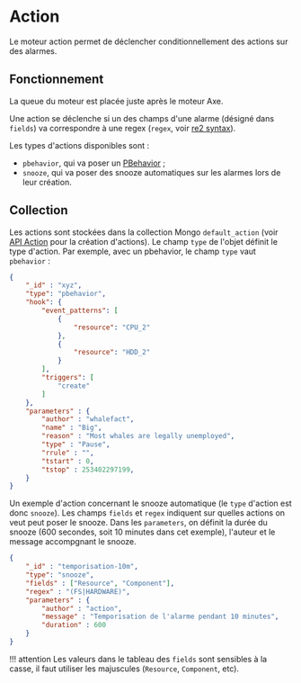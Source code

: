 # Action

Le moteur action permet de déclencher conditionnellement des actions sur des alarmes.

## Fonctionnement

La queue du moteur est placée juste après le moteur Axe.

Une action se déclenche si un des champs d'une alarme (désigné dans `fields`) va correspondre à une regex (`regex`, voir [re2 syntax](https://github.com/google/re2/wiki/Syntax)).

Les types d'actions disponibles sont :

* `pbehavior`, qui va poser un [PBehavior](../../guide-developpement/PBehavior/index.md) ;
* `snooze`, qui va poser des snooze automatiques sur les alarmes lors de leur création.

## Collection

Les actions sont stockées dans la collection Mongo `default_action` (voir [API Action](../../guide-developpement/action/api_v2_action.md) pour la création d'actions). Le champ `type` de l'objet définit le type d'action. Par exemple, avec un pbehavior, le champ `type` vaut `pbehavior` :

```json
{
    "_id" : "xyz",
    "type": "pbehavior",
    "hook": {
        "event_patterns": [
            {
                "resource": "CPU_2"
            },
            {
                "resource": "HDD_2"
            }
        ],
        "triggers": [
            "create"
        ]
    },
    "parameters" : {
        "author" : "whalefact",
        "name" : "Big",
        "reason" : "Most whales are legally unemployed",
        "type" : "Pause",
        "rrule" : "",
        "tstart" : 0,
        "tstop" : 253402297199,
    }
}
```

Un exemple d'action concernant le snooze automatique (le `type` d'action est donc `snooze`). Les champs `fields` et `regex` indiquent sur quelles actions on veut peut poser le snooze. Dans les `parameters`, on définit la durée du snooze (600 secondes, soit 10 minutes dans cet exemple), l'auteur et le message accompgnant le snooze.

```json
{
    "_id" : "temporisation-10m",
    "type": "snooze",
    "fields" : ["Resource", "Component"],
    "regex" : "(FS|HARDWARE)",
    "parameters" : {
        "author" : "action",
        "message" : "Temporisation de l'alarme pendant 10 minutes",
        "duration" : 600
    }
}
```

!!! attention
    Les valeurs dans le tableau des `fields` sont sensibles à la casse, il faut utiliser les majuscules (`Resource`, `Component`, etc).
